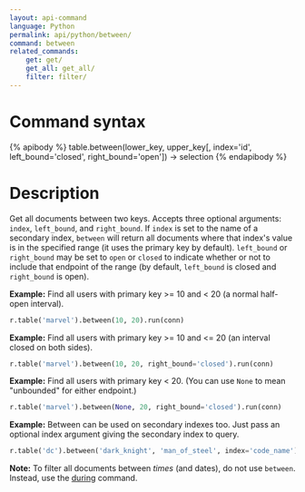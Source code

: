 ```yaml
---
layout: api-command
language: Python
permalink: api/python/between/
command: between
related_commands:
    get: get/
    get_all: get_all/
    filter: filter/
---
```


# Command syntax #

{% apibody %}
table.between(lower_key, upper_key[, index='id', left_bound='closed', right_bound='open'])
    &rarr; selection
{% endapibody %}

# Description #

Get all documents between two keys. Accepts three optional arguments: `index`,
`left_bound`, and `right_bound`. If `index` is set to the name of a secondary index,
`between` will return all documents where that index's value is in the specified range
(it uses the primary key by default). `left_bound` or `right_bound` may be set to `open`
or `closed` to indicate whether or not to include that endpoint of the range (by default,
`left_bound` is closed and `right_bound` is open).

__Example:__ Find all users with primary key >= 10 and < 20 (a normal half-open interval).

```py
r.table('marvel').between(10, 20).run(conn)
```

__Example:__ Find all users with primary key >= 10 and <= 20 (an interval closed on
both sides).

```py
r.table('marvel').between(10, 20, right_bound='closed').run(conn)
```


__Example:__ Find all users with primary key < 20. (You can use `None` to mean
"unbounded" for either endpoint.)

```py
r.table('marvel').between(None, 20, right_bound='closed').run(conn)
```


__Example:__ Between can be used on secondary indexes too. Just pass an optional index
argument giving the secondary index to query.

```py
r.table('dc').between('dark_knight', 'man_of_steel', index='code_name').run(conn)
```

__Note:__ To filter all documents between *times* (and dates), do not use `between`. Instead, use the [during](/api/python/during) command.